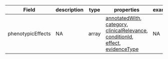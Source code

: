 |Field | description | type | properties | example | enum|
| ---| ---| ---| ---| ---| --- |
| phenotypicEffects | NA | array | [annotatedWith](./annotatedWith.md), [category](./category.md), [clinicalRelevance](./clinicalRelevance.md), [conditionId](./conditionId.md), [effect](./effect.md), [evidenceType](./evidenceType.md) | NA | NA|
